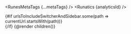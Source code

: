 <script context="module">
  const extra: ListType[] = [
    {
      name: '3 Tabs',
      icon: ExpandOutline as Component,
      href: '/three-tabs'
    },
    {
      name: '3 Tabs Tailwind ',
      icon: CogOutline as Component,
      href: '/three-tabs-sizebytailwind'
    },
    {
      name: 'No Tabs',
      icon: GridPlusOutline as Component,
      href: '/no-tabs'
    }
  ];
  export const newSidebarList: ListType[] = [
    ...sidebarList, ...extra 
  ];
</script>

<script lang="ts">
  import '../app.pcss';
  import { page } from '$app/stores';
  import type { Component } from 'svelte';
  import type { ListType } from 'runes-webkit';
  import { Footer, OnThisPage, extract, Sidebar, removeHyphensAndCapitalize, sidebarList, ExpandOutline, GridPlusOutline, CogOutline } from 'runes-webkit'
  import { RunesMetaTags, deepMerge } from 'runes-meta-tags';
  import Nav from './utils/Nav.svelte';
  import { Runatics } from 'runatics';

  let { children, data } = $props()
  const analyticsId = data.ANALYTICS_ID
  let metaTags = $state(
    $page.data.pageMetaTags
      ? deepMerge($page.data.layoutMetaTags, $page.data.pageMetaTags)
      : data.layoutMetaTags
  );

  let currentUrl = $state($page.url.pathname);
  $effect(() => {
    currentUrl = $page.url.pathname;
    metaTags = $page.data.pageMetaTags
      ? deepMerge($page.data.layoutMetaTags, $page.data.pageMetaTags)
      : data.layoutMetaTags;
  })
  const lis =[
    {name: 'Guide', href: '/guide/svelte-4/getting-started'},
    {name: '3-Tabs', href: '/three-tabs'},
    {name: '3-Tabs-tailwind', href: '/three-tabs-sizebytailwind'},
    {name: 'No-tabs', href: '/no-tabs'},
    {name: 'How to use', href: '/how-to-use'},
  ]
  const brand = {
    name: 'codewithshin.com',
    href: 'https://codewithshin.com',
  }
  const urlsToIncludeSwitcherAndSidebar =['/guide/', '/guide2/', '/how-to-use']
  const siteName = removeHyphensAndCapitalize(__NAME__)
  const twitterUrl = 'https://twitter.com/shinokada'
  const githubUrl = `https://github.com/shinokada/${__NAME__}`

</script>
<RunesMetaTags {...metaTags} />
<Runatics {analyticsId} />

<Nav {lis} {siteName} {twitterUrl} {githubUrl} urlsToIncludeSwitcher={urlsToIncludeSwitcherAndSidebar}/>
<div class="lg:flex">  
{#if urlsToIncludeSwitcherAndSidebar.some(path => currentUrl.startsWith(path))}
  <Sidebar 
  sidebarList={newSidebarList}
  s_b_aside='fixed inset-0 z-30 flex-none h-full w-64 lg:static lg:h-auto border-e border-gray-200 dark:border-gray-600 lg:overflow-y-visible lg:pt-0 lg:block hidden'
  s_b_div='fixed top-20 px-2 w-60'
  />
  <div class="relative">
    <OnThisPage {extract} headingSelector="#mainContent > :where(h2, h3)" />
  </div>
{/if}
  {@render children()}
</div>
<Footer {brand} {lis}/>